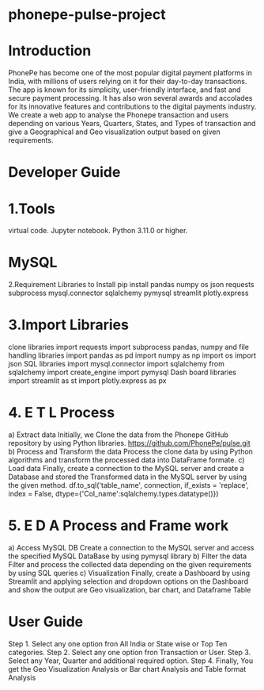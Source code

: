 # phonepe-pulse-project

#  Introduction

PhonePe has become one of the most popular digital payment platforms in India, with millions of users relying on it for their day-to-day transactions. The app is known for its simplicity, user-friendly interface, and fast and secure payment processing. It has also won several awards and accolades for its innovative features and contributions to the digital payments industry.
We create a web app to analyse the Phonepe transaction and users depending on various Years, Quarters, States, and Types of transaction and give a Geographical and Geo visualization output based on given requirements.


# Developer Guide
# 1.Tools
virtual code.
Jupyter notebook.
Python 3.11.0 or higher.
# MySQL
2.Requirement Libraries to Install
pip install pandas numpy os json requests subprocess mysql.connector sqlalchemy pymysql streamlit plotly.express

# 3.Import Libraries
clone libraries
import requests
import subprocess
pandas, numpy and file handling libraries
import pandas as pd
import numpy as np
import os
import json
SQL libraries
import mysql.connector
import sqlalchemy
from sqlalchemy import create_engine
import pymysql
Dash board libraries
import streamlit as st
import plotly.express as px

# 4. E T L Process
a) Extract data
Initially, we Clone the data from the Phonepe GitHub repository by using Python libraries. 
https://github.com/PhonePe/pulse.git
b) Process and Transform the data
Process the clone data by using Python algorithms and transform the processed data into DataFrame formate.
c) Load data
Finally, create a connection to the MySQL server and create a Database and stored the Transformed data in the MySQL server by using the given method. df.to_sql('table_name', connection, if_exists = 'replace', index = False, dtype={'Col_name':sqlalchemy.types.datatype()})
# 5. E D A Process and Frame work
a) Access MySQL DB
Create a connection to the MySQL server and access the specified MySQL DataBase by using pymysql library
b) Filter the data
Filter and process the collected data depending on the given requirements by using SQL queries
c) Visualization
Finally, create a Dashboard by using Streamlit and applying selection and dropdown options on the Dashboard and show the output are Geo visualization, bar chart, and Dataframe Table


# User Guide
Step 1.
Select any one option fron All India or State wise or Top Ten categories.
Step 2.
Select any one option fron Transaction or User.
Step 3.
Select any Year, Quarter and additional required option.
Step 4.
Finally, You get the Geo Visualization Analysis or Bar chart Analysis and Table format Analysis
